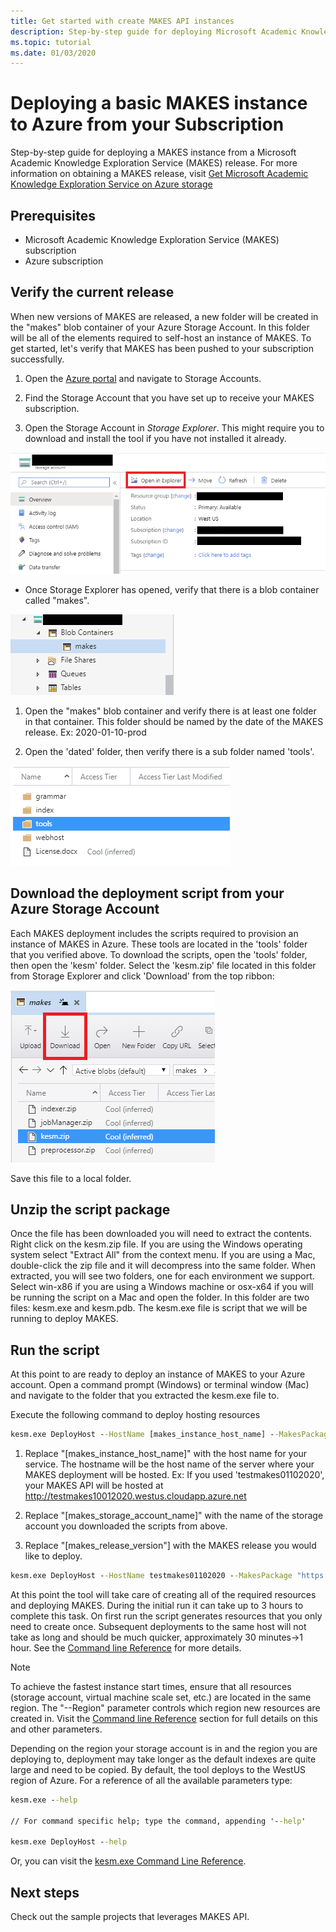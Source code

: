 ```yaml
---
title: Get started with create MAKES API instances
description: Step-by-step guide for deploying Microsoft Academic Knowledge Exploration Service(MAKES) APIs using MAKES management tool.
ms.topic: tutorial
ms.date: 01/03/2020
---
```


# Deploying a basic MAKES instance to Azure from your Subscription

 Step-by-step guide for deploying a MAKES instance from a Microsoft Academic Knowledge Exploration Service (MAKES) release. For more information on obtaining a MAKES release, visit [Get Microsoft Academic Knowledge Exploration Service on Azure storage](get-started-setup-provisioning.md)

## Prerequisites

- Microsoft Academic Knowledge Exploration Service (MAKES) subscription
- Azure subscription

## Verify the current release

When new versions of MAKES are released, a new folder will be created in the "makes" blob container of your Azure Storage Account.  In this folder will be all of the elements required to self-host an instance of MAKES.  To get started, let's verify that MAKES has been pushed to your subscription successfully.

1. Open the [Azure portal](https://portal.azure.com) and navigate to Storage Accounts.

2. Find the Storage Account that you have set up to receive your MAKES subscription.

3. Open the Storage Account in *Storage Explorer*.  This might require you to download and install the tool if you have not installed it already.

![Open in Explorer](media/get-started-open-storage-account.png)

- Once Storage Explorer has opened, verify that there is a blob container called "makes".

![Verify MAKES container](media/get-started-verify-makes-container.png)

1. Open the "makes" blob container and verify there is at least one folder in that container.  This folder should be named by the date of the MAKES release.  Ex: 2020-01-10-prod

2. Open the 'dated' folder, then verify there is a sub folder named 'tools'.

![Verify tools folder](media/get-started-tools-folder.png)

## Download the deployment script from your Azure Storage Account

Each MAKES deployment includes the scripts required to provision an instance of MAKES in Azure.  These tools are located in the 'tools' folder that you verified above.  To download the scripts, open the 'tools' folder, then open the 'kesm' folder.  Select the 'kesm.zip' file located in this folder from Storage Explorer and click 'Download' from the top ribbon:

![Download kesm.zip](media/get-started-download-kesm.png)

Save this file to a local folder.

## Unzip the script package

Once the file has been downloaded you will need to extract the contents.  Right click on the kesm.zip file.  If you are using the Windows operating system select "Extract All" from the context menu.  If you are using a Mac, double-click the zip file and it will decompress into the same folder.  When extracted, you will see two folders, one for each environment we support.  Select win-x86 if you are using a Windows machine or osx-x64 if you will be running the script on a Mac and open the folder.  In this folder are two files: kesm.exe and kesm.pdb.  The kesm.exe file is script that we will be running to deploy MAKES.

## Run the script

At this point to are ready to deploy an instance of MAKES to your Azure account.  Open a command prompt (Windows) or terminal window (Mac) and navigate to the folder that you extracted the kesm.exe file to.

Execute the following command to deploy hosting resources

```cmd
kesm.exe DeployHost --HostName [makes_instance_host_name] --MakesPackage "https://[makes_storage_account_name].blob.core.windows.net/makes/[makes_release_version]/"
```

1. Replace "[makes_instance_host_name]" with the host name for your service.  The hostname will be the host name of the server where your MAKES deployment will be hosted.  Ex: If you used 'testmakes01102020', your MAKES API will be hosted at http://testmakes10012020.westus.cloudapp.azure.net

2. Replace "[makes_storage_account_name]" with the name of the storage account you downloaded the scripts from above.

3. Replace "[makes_release_version"] with the MAKES release you would like to deploy.

```cmd
kesm.exe DeployHost --HostName testmakes01102020 --MakesPackage "https://fooaccount.blob.core.windows.net/makes/2020-01-10-prod/"
```

At this point the tool will take care of creating all of the required resources and deploying MAKES.  During the initial run it can take up to 3 hours to complete this task.  On first run the script generates resources that you only need to create once.  Subsequent deployments to the same host will not take as long and should be much quicker, approximately 30 minutes->1 hour.  See the [Command line Reference](reference-makes-command-line-tool.md) for more details.  

> [!NOTE]
> To achieve the fastest instance start times, ensure that all resources (storage account, virtual machine scale set, etc.) are located in the same region. The "--Region" parameter controls which region new resources are created in. Visit the [Command line Reference](reference-makes-command-line-tool.md) section for full details on this and other parameters.

Depending on the region your storage account is in and the region you are deploying to, deployment may take longer as the default indexes are quite large and need to be copied.  By default, the tool deploys to the WestUS region of Azure.  For a reference of all the available parameters type:

```cmd
kesm.exe --help

// For command specific help; type the command, appending '--help'

kesm.exe DeployHost --help
```

Or, you can visit the [kesm.exe Command Line Reference](reference-makes-command-line-tool.md).

## Next steps

Check out the sample projects that leverages MAKES API.
